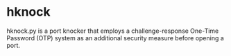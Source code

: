 # hknock
hknock.py is a port knocker that employs a challenge-response One-Time Password (OTP) system as an additional security measure before opening a port.
